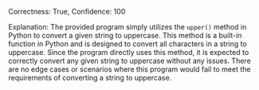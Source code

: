 Correctness: True, Confidence: 100

Explanation: The provided program simply utilizes the `upper()` method in Python to convert a given string to uppercase. This method is a built-in function in Python and is designed to convert all characters in a string to uppercase. Since the program directly uses this method, it is expected to correctly convert any given string to uppercase without any issues. There are no edge cases or scenarios where this program would fail to meet the requirements of converting a string to uppercase.